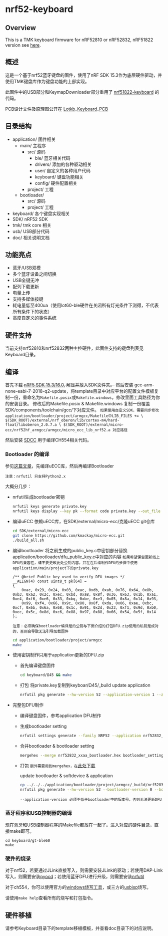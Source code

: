 # nrf52-keyboard

## Overview

This is a TMK keyboard firmware for nRF52810 or nRF52832, nRF51822 version see [here](https://github.com/Lotlab/nrf51822-keyboard).

## 概述

这是一个基于nrf52蓝牙键盘的固件，使用了nRF SDK 15.3作为底层硬件驱动，并使用TMK键盘库作为键盘功能的上部实现。

此固件中的USB部分和KeymapDownloader部分重用了 [nrf51822-keyboard](https://github.com/Lotlab/nrf51822-keyboard) 的代码。

PCB设计文件及原理图公开在 [Lotkb_Keyboard_PCB](https://github.com/genokolar/Lotkb_Keyboard_PCB) 

## 目录结构
- application/ 固件相关
  - main/ 主程序
    - src/ 源码
      - ble/ 蓝牙相关代码
      - drivers/ 添加的各种驱动相关
      - user/ 自定义的各种用户代码
	  - keyboard/ 键盘功能相关
      - config/ 硬件配置相关
    - project/ 工程
  - bootloader/ 
    - src/ 源码
    - project/ 工程
- keyboard/ 各个键盘实现相关
- SDK/ nRF52 SDK
- tmk/ tmk core 相关
- usb/ USB部分代码
- doc/ 相关说明文档

## 功能亮点

- 蓝牙/USB双模
- 多个蓝牙设备之间切换
- USB全键无冲
- 配列下载更新
- 电量上传
- 支持多媒体按键
- 耗电量低至400ua（使用lot60-ble硬件在关闭所有灯光条件下测得，不代表所有条件下的状态）
- 高度自定义的事件系统

## 硬件支持

当前支持nrf52810和nrf52832两种主控硬件，此固件支持的键盘列表见Keyboard目录。

## 编译

~~首先下载 [nRF5 SDK 15.3/16.0](https://www.nordicsemi.com/Software-and-Tools/Software/nRF5-SDK/Download#infotabs), 解压并放入SDK文件夹。~~
然后安装 gcc-arm-none-eabi-7-2018-q2-update，将template目录中对应平台的配置文件模板复制一份，重命名为`Makefile.posix`或`Makefile.windows`，修改里面工具路径为你的安装目录。
修改后的Makefile.posix & Makefile.windows 复制一份覆盖SDK/components/toolchain/gcc/下对应文件。
`如果使用自定义SDK，需要同步修改application/bootloader/project/armgcc/Makefile中LIB_FILES += \
  $(SDK_ROOT)/external/nrf_oberon/lib/cortex-m4/hard-float/liboberon_2.0.7.a \
  $(SDK_ROOT)/external/micro-ecc/nrf52hf_armgcc/armgcc/micro_ecc_lib_nrf52.a 对应路径`

然后安装 [SDCC](http://sdcc.sourceforge.net/) 用于编译CH554相关代码。

### Bootloader 的编译
参见[这篇文章](https://devzone.nordicsemi.com/b/blog/posts/getting-started-with-nordics-secure-dfu-bootloader)，先编译uECC库，然后再编译Bootloader

`注意：nrfutil 只支持Python2.x`

大概分几步：
  - nrfutil生成bootloader密钥
    ```bash
    nrfutil keys generate private.key
    nrfutil keys display --key pk --format code private.key --out_file public_key.c
    ```
  - 编译uECC 依赖uECC库，在SDK/external/micro-ecc/克隆uECC git仓库
    ```bash
    cd SDK/external/micro-ecc
    git clone https://github.com/kmackay/micro-ecc.git
    ./build_all.sh
    ``` 
  - 编译bootloader
    将之前生成的public_key.c中密钥部分替换application/bootloader/dfu_public_key.c中对应的内容
    `如果希望保留更新线上DFU的兼容性，请不要更改此处公钥内容，并在在后续制作DFU的步骤中使用application/main/project下的private.key`
    ```shell  
    /** @brief Public key used to verify DFU images */
    __ALIGN(4) const uint8_t pk[64] =
    {
        0xac, 0x29, 0x24, 0x03, 0xac, 0xdb, 0xab, 0x76, 0x64, 0x8b, 0xb3, 0xa2, 0x2c, 0xec, 0xbd, 0xa8, 0x8f, 0x36, 0x63, 0x1b, 0xa1, 0xe4, 0xf6, 0xe6, 0x33, 0xbq, 0xbe, 0xe3, 0x05, 0x8a, 0x14, 0x93, 
        0x99, 0xf4, 0x66, 0x9c, 0x80, 0x8f, 0xda, 0x06, 0xae, 0xbc, 0xcf, 0x6b, 0x6a, 0x68, 0x1c, 0x91, 0x2d, 0x23, 0xf1, 0x9d, 0xb0, 0xec, 0x5c, 0x8d, 0xc6, 0x88, 0x97, 0x88, 0x66, 0x54, 0x5f, 0x14
    };
    ```

    ` 注意：必须确保bootloader编译是的公钥与下面介绍的打包DFU.zip使用的私钥是成对的，否则会导致无法引导加载固件 `
    ```bash
    cd application/bootloader/project/armgcc
    make
    ```
  - 使用密钥制作只用于application更新的DFU.zip
    - 首先编译键盘固件
      ```bash
      cd keyboard/Ω45 && make
      ```
    - 打包
      将private.key复制到keyboar/Ω45/_build
      update application
      ```bash
      nrfutil pkg generate --hw-version 52 --application-version 1 --application nrf52_kbd.hex --sd-req 0xB7 --key-file private.key app_dfu_package.zip
      ```
  - 完整包DFU制作
      - 编译键盘固件，参考application DFU制作
      - 生成bootloader setting
        ``` bash
        nrfutil settings generate --family NRF52 --application nrf52832_xxaa_bootloader.hex --application-version 1 --bootloader-version 0 --bl-settings-version 1 bootloader_setting.hex
        ```
      - 合并bootloader & bootloader setting
        ```bash
        mergehex --merge nrf52832_xxaa_bootloader.hex bootloader_setting.hex --output nrf_bootloader_wsetting.hex
        ```
      - 打包
        `额外需要用到mergehex，在`[此处下载](https://www.nordicsemi.com/Software-and-tools/Development-Tools/nRF-Command-Line-Tools/Download#infotabs)

        update bootloader & softdevice & application
        ```bash
        cp ../../../application/bootloader/project/armgcc/_build/nrf52832_xxaa_bootloader.hex ./
        nrfutil pkg generate --hw-version 52 --bootloader-version 0 --bootloader nrf_bootloader_wsetting.hex --application-version 1 --application nrf52_kbd.hex  --sd-req 0xB8,0xB7 --sd-id 0xB8,0xB7 --softdevice s112_nrf52_6.1.1_softdevice.hex --softdevice s132_nrf52_6.1.1_softdevice.hex --key-file private.key app_nrdfu_package_softdevice.zip
        ```
        `--application-version 必须不低于bootloader中的版本号，否则无法更新DFU`

### 蓝牙程序和USB控制器的编译
现在蓝牙和USB控制器程序的Makefile都放在一起了。进入对应的硬件目录，直接make即可。

```
cd keyboard/gt-ble60
make
```

### 硬件的烧录

对于nrf52，若要通过JLink直接写入，则需要安装JLink的驱动；若使用DAP-Link写入，则需要安装[pyocd](https://github.com/mbedmicro/pyOCD)；若使用蓝牙DFU进行升级，则需要安装[nrfutil](https://github.com/NordicSemiconductor/pc-nrfutil/)

对于ch554，你可以使用官方的[windows烧写工具](http://www.wch.cn/downloads/WCHISPTool_Setup_exe.html)，或三方的[usbisp](https://github.com/rgwan/librech551)烧写。

请使用`make help`查看所有的烧写和打包指令。

## 硬件移植
请参考Keyboard目录下的template移植模板，并查看doc目录下的对应说明。